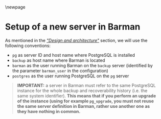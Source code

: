 \newpage

# Setup of a new server in Barman

As mentioned in the _["Design and architecture"](#design-and-architecture)_
section, we will use the following conventions:

- `pg` as server ID and host name where PostgreSQL is installed
- `backup` as host name where Barman is located
- `barman` as the user running Barman on the `backup` server (identified by
the parameter `barman_user` in the configuration)
- `postgres` as the user running PostgreSQL on the `pg` server

> **IMPORTANT:** a server in Barman must refer to the same PostgreSQL
> instance for the whole backup and recoverability history (i.e. the
> same system identifier). **This means that if you perform an upgrade
> of the instance (using for example `pg_upgrade`, you must not reuse
> the same server definition in Barman, rather use another one as they
> have nothing in common.**
